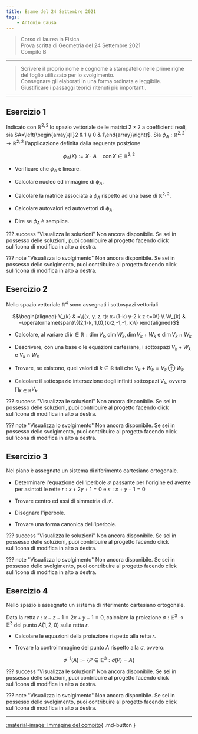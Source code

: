 ```yaml
---
title: Esame del 24 Settembre 2021
tags:
    - Antonio Causa
---
```


>Corso di laurea in Fisica<br>Prova scritta di Geometria del 24 Settembre 2021<br> Compito B

---

>Scrivere il proprio nome e cognome a stampatello nelle prime righe del foglio utilizzato per lo svolgimento.<br> Consegnare gli elaborati in una forma ordinata e leggibile.<br> Giustificare i passaggi teorici ritenuti più importanti.

---


## Esercizio 1

Indicato con $\mathbb{R}^{2,2}$ lo spazio vettoriale delle matrici
$2 \times 2$ a coefficienti reali, sia
$A=\left(\begin{array}{ll}2 & 1 \\ 0 & 1\end{array}\right)$. Sia
$\phi_{A}: \mathbb{R}^{2,2} \longrightarrow \mathbb{R}^{2,2}$
l'applicazione definita dalla seguente posizione

$$\phi_{A}(X):=X \cdot A \quad \operatorname{con} X \in \mathbb{R}^{2,2}$$

- Verificare che $\phi_{A}$ è lineare.

- Calcolare nucleo ed immagine di $\phi_{A}$.

- Calcolare la matrice associata a $\phi_{A}$ rispetto ad una base di
$\mathbb{R}^{2,2}$.

- Calcolare autovalori ed autovettori di $\phi_{A}$.

- Dire se $\phi_{A}$ è semplice.

??? success "Visualizza le soluzioni"
    Non ancora disponibile. Se sei in possesso delle soluzioni, puoi contribuire al progetto facendo click sull'icona di modifica in alto a destra.

??? note "Visualizza lo svolgimento"
    Non ancora disponibile. Se sei in possesso dello svolgimento, puoi contribuire al progetto facendo click sull'icona di modifica in alto a destra.

## Esercizio 2

Nello spazio vettoriale $\mathbb{R}^{4}$ sono assegnati i sottospazi
vettoriali

$$\begin{aligned}
V_{k} & =\{(x, y, z, t): x+(1-k) y-2 k z-t=0\} \\
W_{k} & =\operatorname{span}\{(2,1-k, 1,0),(k-2,-1,-1, k)\}
\end{aligned}$$

- Calcolare, al variare
$\operatorname{di} k \in \mathbb{R}: \operatorname{dim} V_{k}, \operatorname{dim} W_{k}, \operatorname{dim} V_{k}+W_{k}$
e $\operatorname{dim} V_{k} \cap W_{k}$

- Descrivere, con una base o le equazioni cartesiane, i sottospazi
$V_{k}+W_{k}$ e $V_{k} \cap W_{k}$

- Trovare, se esistono, quei valori di $k \in \mathbb{R}$ tali che
$V_{k}+W_{k}=V_{k} \oplus W_{k}$

- Calcolare il sottospazio intersezione degli infiniti sottospazi $V_{k}$,
ovvero $\bigcap_{k \in \mathbb{R}} V_{k}$.

??? success "Visualizza le soluzioni"
    Non ancora disponibile. Se sei in possesso delle soluzioni, puoi contribuire al progetto facendo click sull'icona di modifica in alto a destra.

??? note "Visualizza lo svolgimento"
    Non ancora disponibile. Se sei in possesso dello svolgimento, puoi contribuire al progetto facendo click sull'icona di modifica in alto a destra.

## Esercizio 3

Nel piano è assegnato un sistema di riferimento cartesiano ortogonale.

- Determinare l'equazione dell'iperbole $\mathcal{I}$ passante per
l'origine ed avente per asintoti le rette $r: x+2 y+1=0$ e $s: x+y-1=0$

- Trovare centro ed assi di simmetria di $\mathcal{I}$.

- Disegnare l'iperbole.

- Trovare una forma canonica dell'iperbole.

??? success "Visualizza le soluzioni"
    Non ancora disponibile. Se sei in possesso delle soluzioni, puoi contribuire al progetto facendo click sull'icona di modifica in alto a destra.

??? note "Visualizza lo svolgimento"
    Non ancora disponibile. Se sei in possesso dello svolgimento, puoi contribuire al progetto facendo click sull'icona di modifica in alto a destra.

## Esercizio 4

Nello spazio è assegnato un sistema di riferimento cartesiano
ortogonale.

Data la retta $r: x-z-1=2 x+y-1=0$, calcolare la proiezione
$\sigma: \mathbb{E}^{3} \longrightarrow \mathbb{E}^{3}$ del punto
$A(1,2,0)$ sulla retta $r$.

- Calcolare le equazioni della proiezione rispetto alla retta $r$.

- Trovare la controimmagine del punto $A$ rispetto alla $\sigma$, ovvero:

$$\sigma^{-1}(A):=\left\{P \in \mathbb{E}^{3}: \sigma(P)=A\right\}$$

??? success "Visualizza le soluzioni"
    Non ancora disponibile. Se sei in possesso delle soluzioni, puoi contribuire al progetto facendo click sull'icona di modifica in alto a destra.

??? note "Visualizza lo svolgimento"
    Non ancora disponibile. Se sei in possesso dello svolgimento, puoi contribuire al progetto facendo click sull'icona di modifica in alto a destra.

---

[:material-image: Immagine del compito](img/2021-09-24.jpg){ .md-button }